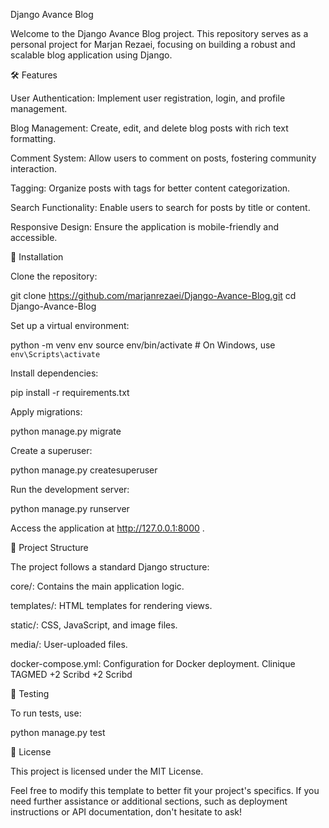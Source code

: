 Django Avance Blog

Welcome to the Django Avance Blog project. This repository serves as a personal project for Marjan Rezaei, focusing on building a robust and scalable blog application using Django.

🛠️ Features

User Authentication: Implement user registration, login, and profile management.

Blog Management: Create, edit, and delete blog posts with rich text formatting.

Comment System: Allow users to comment on posts, fostering community interaction.

Tagging: Organize posts with tags for better content categorization.

Search Functionality: Enable users to search for posts by title or content.

Responsive Design: Ensure the application is mobile-friendly and accessible.

🚀 Installation

Clone the repository:

git clone https://github.com/marjanrezaei/Django-Avance-Blog.git
cd Django-Avance-Blog


Set up a virtual environment:

python -m venv env
source env/bin/activate  # On Windows, use `env\Scripts\activate`


Install dependencies:

pip install -r requirements.txt


Apply migrations:

python manage.py migrate


Create a superuser:

python manage.py createsuperuser


Run the development server:

python manage.py runserver


Access the application at http://127.0.0.1:8000
.

📂 Project Structure

The project follows a standard Django structure:

core/: Contains the main application logic.

templates/: HTML templates for rendering views.

static/: CSS, JavaScript, and image files.

media/: User-uploaded files.

docker-compose.yml: Configuration for Docker deployment.
Clinique TAGMED
+2
Scribd
+2
Scribd

🧪 Testing

To run tests, use:

python manage.py test


📄 License

This project is licensed under the MIT License.

Feel free to modify this template to better fit your project's specifics. If you need further assistance or additional sections, such as deployment instructions or API documentation, don't hesitate to ask!

